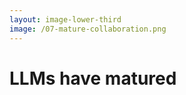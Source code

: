```yaml
---
layout: image-lower-third
image: /07-mature-collaboration.png
---
```


# LLMs have matured

<!--

**Speaker Notes:**
Main message: LLMs have reached sufficient maturity for independent operation with context-based collaboration

- Maturity achieved
- Independence ready
- Collaboration opportunity

*Transition: To understand why this shift matters, let's look at how our approaches have evolved.*

...

**Reader Notes:**

Here's what I don't tell my daughter about this programming-as-parenting parallel - she's not quite ready for full independence with complex logical tasks yet. But LLMs? They've reached that level of maturity. Just like mature children can handle tasks independently when given the right context and boundaries, these models are now ready for sophisticated context handling rather than detailed step-by-step instructions. The opportunity is enormous - we can move from micromanaging every step to providing the right context and letting them work intelligently within those boundaries.

-->

